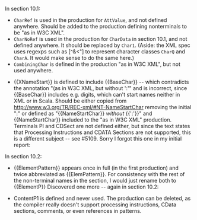 In section 10.1:
- `CharRef` is used in the production for `AttValue`, and not defined anywhere. Should be added to the production defining nonterminals to be "as in W3C XML".
- `CharNoRef` is used in the production for `CharData` in section 10.1, and not defined anywhere. It should be replaced by `Char1`. (Aside: the XML spec uses regexps such as [^&<"] to represent character classes `CharQ` and `CharA`. It would make sense to do the same here.)
- `CombiningChar` is defined in the production "as in W3C XML", but not used anywhere.
* {{XNameStart}} is defined to include {{BaseChar}} -- which contradicts the annotation "(as in W3C XML, but without ':'" and is incorrect, since {{BaseChar}} includes e.g. digits, which can't start names neither in XML or in Scala. Should be either copied from http://www.w3.org/TR/REC-xml/#NT-NameStartChar removing the initial ":" or defined as "{{NameStartChar}} _without_ {{':'}}" and {{NameStartChar}} included to the "as in W3C XML" production.
Terminals PI and CDSect are not defined either, but since the text states that Processing Instructions and CDATA Sections are not supported, this is a different subject -- see #5109.
Sorry I forgot this one in my initial report:

In section 10.2:
  * {{ElementPattern}} appears once in full (in the first production) and twice abbreviated as {{ElemPattern}}. For consistency with the rest of the non-terminal names in the section, I would just rename both to {{ElementP}}
Discovered one more -- again in section 10.2:

- ContentP1 is defined and never used. The production can be deleted, as the compiler really doesn't support processing instructions, CData sections, comments, or even references in patterns.
